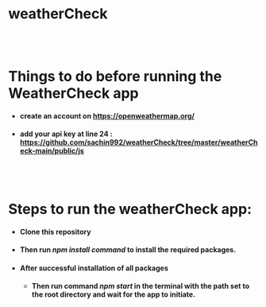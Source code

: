 # weatherCheck



<br>
<br>

# Things to do before running the WeatherCheck app
- #### create an account on https://openweathermap.org/
- #### add your api key at line 24  :  https://github.com/sachin992/weatherCheck/tree/master/weatherCheck-main/public/js


<br>
<br>

# Steps to run the weatherCheck app:

-   #### Clone this repository 
-   ####  Then run *npm install command* to install the required packages.
- #### After successful installation of all packages
  - #### Then run command *npm start* in the terminal with the path set to the root directory and wait for the app to initiate.


<br>
<br>





    

